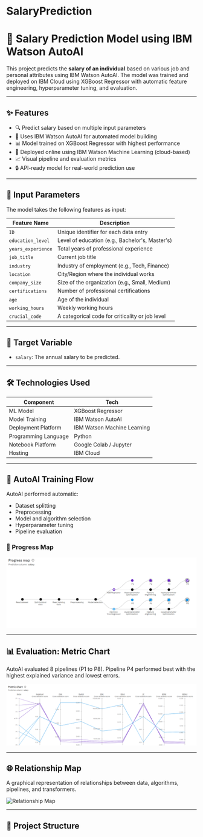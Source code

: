 # SalaryPrediction
# 💼 Salary Prediction Model using IBM Watson AutoAI

This project predicts the **salary of an individual** based on various job and personal attributes using IBM Watson AutoAI. The model was trained and deployed on IBM Cloud using XGBoost Regressor with automatic feature engineering, hyperparameter tuning, and evaluation.

---

## ✨ Features

- 🔍 Predict salary based on multiple input parameters
- 🤖 Uses IBM Watson AutoAI for automated model building
- 📊 Model trained on XGBoost Regressor with highest performance
- 🚀 Deployed online using IBM Watson Machine Learning (cloud-based)
- 📈 Visual pipeline and evaluation metrics
- 🔒 API-ready model for real-world prediction use

---

## 🧠 Input Parameters

The model takes the following features as input:

| Feature Name        | Description                                         |
|---------------------|-----------------------------------------------------|
| `ID`                | Unique identifier for each data entry              |
| `education_level`   | Level of education (e.g., Bachelor's, Master's)     |
| `years_experience`  | Total years of professional experience              |
| `job_title`         | Current job title                                   |
| `industry`          | Industry of employment (e.g., Tech, Finance)        |
| `location`          | City/Region where the individual works             |
| `company_size`      | Size of the organization (e.g., Small, Medium)      |
| `certifications`    | Number of professional certifications               |
| `age`               | Age of the individual                               |
| `working_hours`     | Weekly working hours                                |
| `crucial_code`      | A categorical code for criticality or job level     |

---

## 🎯 Target Variable

- `salary`: The annual salary to be predicted.

---

## 🛠 Technologies Used

| Component             | Tech |
|-----------------------|------|
| ML Model              | XGBoost Regressor |
| Model Training        | IBM Watson AutoAI |
| Deployment Platform   | IBM Watson Machine Learning |
| Programming Language  | Python |
| Notebook Platform     | Google Colab / Jupyter |
| Hosting               | IBM Cloud |

---

## 🧬 AutoAI Training Flow

AutoAI performed automatic:
- Dataset splitting
- Preprocessing
- Model and algorithm selection
- Hyperparameter tuning
- Pipeline evaluation

### 📍 Progress Map

![Progress Map](https://github.com/tanishkagoyal13/SalaryPrediction/raw/main/progress%20map.png)


---

## 📊 Evaluation: Metric Chart

AutoAI evaluated 8 pipelines (P1 to P8). Pipeline P4 performed best with the highest explained variance and lowest errors.

![Metric Chart](https://github.com/tanishkagoyal13/SalaryPrediction/raw/main/metric%20chart.png)

---

## 🌐 Relationship Map

A graphical representation of relationships between data, algorithms, pipelines, and transformers.

![Relationship Map](assets/relationship-map.png)

---

## 📂 Project Structure




